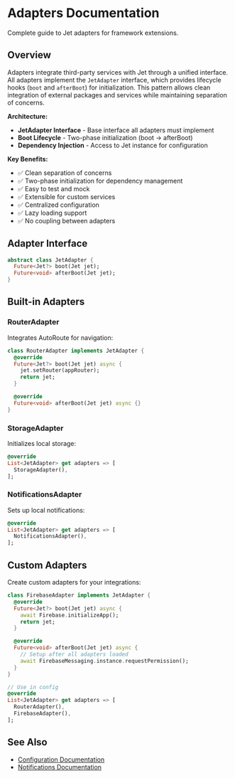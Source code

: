 # Adapters Documentation

Complete guide to Jet adapters for framework extensions.

## Overview

Adapters integrate third-party services with Jet through a unified interface. All adapters implement the `JetAdapter` interface, which provides lifecycle hooks (`boot` and `afterBoot`) for initialization. This pattern allows clean integration of external packages and services while maintaining separation of concerns.

**Architecture:**
- **JetAdapter Interface** - Base interface all adapters must implement
- **Boot Lifecycle** - Two-phase initialization (boot → afterBoot)
- **Dependency Injection** - Access to Jet instance for configuration

**Key Benefits:**
- ✅ Clean separation of concerns
- ✅ Two-phase initialization for dependency management
- ✅ Easy to test and mock
- ✅ Extensible for custom services
- ✅ Centralized configuration
- ✅ Lazy loading support
- ✅ No coupling between adapters

## Adapter Interface

```dart
abstract class JetAdapter {
  Future<Jet?> boot(Jet jet);
  Future<void> afterBoot(Jet jet);
}
```

## Built-in Adapters

### RouterAdapter

Integrates AutoRoute for navigation:

```dart
class RouterAdapter implements JetAdapter {
  @override
  Future<Jet?> boot(Jet jet) async {
    jet.setRouter(appRouter);
    return jet;
  }

  @override
  Future<void> afterBoot(Jet jet) async {}
}
```

### StorageAdapter

Initializes local storage:

```dart
@override
List<JetAdapter> get adapters => [
  StorageAdapter(),
];
```

### NotificationsAdapter

Sets up local notifications:

```dart
@override
List<JetAdapter> get adapters => [
  NotificationsAdapter(),
];
```

## Custom Adapters

Create custom adapters for your integrations:

```dart
class FirebaseAdapter implements JetAdapter {
  @override
  Future<Jet?> boot(Jet jet) async {
    await Firebase.initializeApp();
    return jet;
  }

  @override
  Future<void> afterBoot(Jet jet) async {
    // Setup after all adapters loaded
    await FirebaseMessaging.instance.requestPermission();
  }
}

// Use in config
@override
List<JetAdapter> get adapters => [
  RouterAdapter(),
  FirebaseAdapter(),
];
```

## See Also

- [Configuration Documentation](CONFIGURATION.md)
- [Notifications Documentation](NOTIFICATIONS.md)

